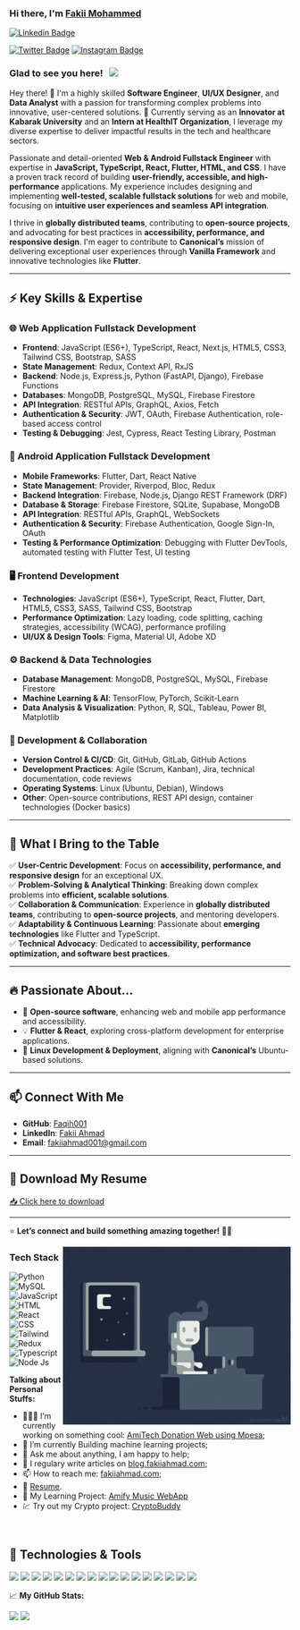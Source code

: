 ### Hi there, I'm <a href="https://my-portfolio-two-sigma-37.vercel.app/" target="_blank">Fakii Mohammed</a>


[![Linkedin Badge](https://img.shields.io/badge/-LinkedIn-0e76a8?style=flat-square&logo=Linkedin&logoColor=white)](https://www.linkedin.com/in/fakii-ahmad-a96a84213/)
<!-- [![Website Badge](https://img.shields.io/badge/Website-3b5998?style=flat-square&logo=google-chrome&logoColor=white)](https://my-portfolio-two-sigma-37.vercel.app/) -->
[![Twitter Badge](https://img.shields.io/badge/-X-00acee?style=flat-square&logo=X&logoColor=white)](https://x.com/fakii_ahmad)
[![Instagram Badge](https://img.shields.io/badge/-Instagram-e4405f?style=flat-square&logo=Instagram&logoColor=white)](https://www.instagram.com/amirul_fakii/)


### Glad to see you here! &nbsp; ![](https://visitor-badge.glitch.me/badge?page_id=mendsalbert.mendsalbert)

Hey there! 👋 I'm a highly skilled **Software Engineer**, **UI/UX Designer**, and **Data Analyst** with a passion for transforming complex problems into innovative, user-centered solutions. 🚀 Currently serving as an **Innovator at Kabarak University** and an **Intern at HealthIT Organization**, I leverage my diverse expertise to deliver impactful results in the tech and healthcare sectors.

Passionate and detail-oriented **Web & Android Fullstack Engineer** with expertise in **JavaScript, TypeScript, React, Flutter, HTML, and CSS**. I have a proven track record of building **user-friendly, accessible, and high-performance** applications. My experience includes designing and implementing **well-tested, scalable fullstack solutions** for web and mobile, focusing on **intuitive user experiences and seamless API integration**.  

I thrive in **globally distributed teams**, contributing to **open-source projects**, and advocating for best practices in **accessibility, performance, and responsive design**. I'm eager to contribute to **Canonical’s** mission of delivering exceptional user experiences through **Vanilla Framework** and innovative technologies like **Flutter**.  

---

## **⚡ Key Skills & Expertise**  

### **🌐 Web Application Fullstack Development**  
- **Frontend**: JavaScript (ES6+), TypeScript, React, Next.js, HTML5, CSS3, Tailwind CSS, Bootstrap, SASS  
- **State Management**: Redux, Context API, RxJS  
- **Backend**: Node.js, Express.js, Python (FastAPI, Django), Firebase Functions  
- **Databases**: MongoDB, PostgreSQL, MySQL, Firebase Firestore  
- **API Integration**: RESTful APIs, GraphQL, Axios, Fetch  
- **Authentication & Security**: JWT, OAuth, Firebase Authentication, role-based access control  
- **Testing & Debugging**: Jest, Cypress, React Testing Library, Postman  

### **📱 Android Application Fullstack Development**  
- **Mobile Frameworks**: Flutter, Dart, React Native  
- **State Management**: Provider, Riverpod, Bloc, Redux  
- **Backend Integration**: Firebase, Node.js, Django REST Framework (DRF)  
- **Database & Storage**: Firebase Firestore, SQLite, Supabase, MongoDB  
- **API Integration**: RESTful APIs, GraphQL, WebSockets  
- **Authentication & Security**: Firebase Authentication, Google Sign-In, OAuth  
- **Testing & Performance Optimization**: Debugging with Flutter DevTools, automated testing with Flutter Test, UI testing  

### **🖥️ Frontend Development**  
- **Technologies**: JavaScript (ES6+), TypeScript, React, Flutter, Dart, HTML5, CSS3, SASS, Tailwind CSS, Bootstrap  
- **Performance Optimization**: Lazy loading, code splitting, caching strategies, accessibility (WCAG), performance profiling  
- **UI/UX & Design Tools**: Figma, Material UI, Adobe XD  

### **⚙️ Backend & Data Technologies**  
- **Database Management**: MongoDB, PostgreSQL, MySQL, Firebase Firestore  
- **Machine Learning & AI**: TensorFlow, PyTorch, Scikit-Learn  
- **Data Analysis & Visualization**: Python, R, SQL, Tableau, Power BI, Matplotlib  

### **🔧 Development & Collaboration**  
- **Version Control & CI/CD**: Git, GitHub, GitLab, GitHub Actions  
- **Development Practices**: Agile (Scrum, Kanban), Jira, technical documentation, code reviews  
- **Operating Systems**: Linux (Ubuntu, Debian), Windows  
- **Other**: Open-source contributions, REST API design, container technologies (Docker basics)  

---

## **🎯 What I Bring to the Table**  
✅ **User-Centric Development**: Focus on **accessibility, performance, and responsive design** for an exceptional UX.  
✅ **Problem-Solving & Analytical Thinking**: Breaking down complex problems into **efficient, scalable solutions**.  
✅ **Collaboration & Communication**: Experience in **globally distributed teams**, contributing to **open-source projects**, and mentoring developers.  
✅ **Adaptability & Continuous Learning**: Passionate about **emerging technologies** like Flutter and TypeScript.  
✅ **Technical Advocacy**: Dedicated to **accessibility, performance optimization, and software best practices**.  

---

## **🔥 Passionate About...**  
- 🚀 **Open-source software**, enhancing web and mobile app performance and accessibility.  
- 💡 **Flutter & React**, exploring cross-platform development for enterprise applications.  
- 🐧 **Linux Development & Deployment**, aligning with **Canonical’s** Ubuntu-based solutions.  

---

## **📫 Connect With Me**  
- **GitHub**: [Faqih001](https://github.com/Faqih001)  
- **LinkedIn**: [Fakii Ahmad](https://www.linkedin.com/in/fakii-ahmad-a96a84213/)  
- **Email**: [fakiiahmad001@gmail.com](mailto:fakiiahmad001@gmail.com)  

---

## 📄 **Download My Resume**  
[📥 Click here to download](https://docs.google.com/document/d/13SSAtepBus2e5zSipSqKQQ3BZetnkC0e/edit?usp=sharing&ouid=106720930584260395877&rtpof=true&sd=true)  

---

⭐ **Let’s connect and build something amazing together!** 🚀✨  

<img align="right" alt="GIF" src="https://github.com/Faqih001/Faqih001/blob/main/coding.gif?raw=true" width="408" height="318" />

  
### Tech Stack
![Python](https://img.shields.io/badge/python-3670A0?style=for-the-badge&logo=python&logoColor=ffdd54)
![MySQL](https://img.shields.io/badge/mysql-%2300f.svg?style=for-the-badge&logo=mysql&logoColor=white)
![JavaScript](https://img.shields.io/badge/-javascript-F7DF1E?&style=for-the-badge&logo=javascript&logoColor=black)
![HTML](https://img.shields.io/badge/HTML5-E34F26?style=for-the-badge&logo=html5&logoColor=white) 
![React](https://img.shields.io/badge/-ReactJS-grey?&style=for-the-badge&logo=react&logoColor=61DAFB)
![CSS](https://img.shields.io/badge/-css3-1572B6?&style=for-the-badge&logo=css3&logoColor=white)
![Tailwind](https://img.shields.io/badge/Tailwind-38B2AC?style=for-the-badge&logo=tailwind-css&logoColor=white)
![Redux](https://img.shields.io/badge/Redux-593D88?style=for-the-badge&logo=redux&logoColor=white)
![Typescript](https://img.shields.io/badge/TypeScript-007ACC?style=for-the-badge&logo=typescript&logoColor=white)
![Node Js](https://img.shields.io/badge/Node.js-43853D?style=for-the-badge&logo=node.js&logoColor=white)


**Talking about Personal Stuffs:**

- 👨🏻‍💻 I’m currently working on something cool: [AmiTech Donation Web using Mpesa](https://amitech-donations.onrender.com/);
- 🚀 I’m currently Building machine learning projects;
- 💬 Ask me about anything, I am happy to help;
- 📝 I regulary write articles on [blog.fakiiahmad.com](https://dev.to/fakii254);
- 📫 How to reach me: [fakiiahmad.com](https://my-portfolio-two-sigma-37.vercel.app/);
- 📝 [Resume](https://my-portfolio-two-sigma-37.vercel.app/).
- 🎵 My Learning Project: [Amify Music WebApp](https://amify-music-app.onrender.com/)
- 💹 Try out my Crypto project: [CryptoBuddy](https://cryptobuddy254.streamlit.app/)

</br>

## 🔧 Technologies & Tools
![](https://img.shields.io/badge/OS-Windows-informational?style=flat&logo=windows&logoColor=white&color=2bbc8a)
![](https://img.shields.io/badge/Editor-Visual_Code-informational?style=flat&logo=visualstudiocode&logoColor=white&color=2bbc8a)
![](https://img.shields.io/badge/Editor-Visual-Code-informational?style=flat&logo=visualstudiocode-idea&logoColor=white&color=2bbc8a)
![](https://img.shields.io/badge/Code-JavaScript-informational?style=flat&logo=javascript&logoColor=white&color=2bbc8a)
![](https://img.shields.io/badge/Code-NodeJs-informational?style=flat&logo=nodedotjs&logoColor=white&color=2bbc8a)
![](https://img.shields.io/badge/Code-ExpreesJs-informational?style=flat&logo=express&logoColor=white&color=2bbc8a)
![](https://img.shields.io/badge/Code-ReactJs-informational?style=flat&logo=react&logoColor=white&color=2bbc8a)
![](https://img.shields.io/badge/Code-Python-informational?style=flat&logo=python&logoColor=white&color=2bbc8a)
![](https://img.shields.io/badge/Code-Nextjs-informational?style=flat&logo=nextdotjs&logoColor=white&color=2bbc8a)
![](https://img.shields.io/badge/Code-C++-informational?style=flat&logo=cplusplus&logoColor=white&color=2bbc8a)
![](https://img.shields.io/badge/Shell-Bash-informational?style=flat&logo=gnu-bash&logoColor=white&color=2bbc8a)
![](https://img.shields.io/badge/Tools-Mongodb-informational?style=flat&logo=mongodb&logoColor=white&color=2bbc8a)
![](https://img.shields.io/badge/Tools-Figma-informational?style=flat&logo=figma&logoColor=white&color=2bbc8a)
![](https://img.shields.io/badge/Tools-Docker-informational?style=flat&logo=docker&logoColor=white&color=2bbc8a)
![](https://img.shields.io/badge/Tools-Kubernetes-informational?style=flat&logo=kubernetes&logoColor=white&color=2bbc8a)
![](https://img.shields.io/badge/Tools-Red_Hat_OpenShift-informational?style=flat&logo=red-hat-open-shift&logoColor=white&color=2bbc8a)
![](https://img.shields.io/badge/Cloud-AWS-informational?style=flat&logo=amazonaws&logoColor=white&color=2bbc8a)

📈 **My GitHub Stats:**

<p>
  <img height="180em" src="https://github-readme-stats.vercel.app/api?username=Faqih001&show_icons=true&hide_border=true&&count_private=true&include_all_commits=true" />
  <img height="180em" src="https://github-readme-stats.vercel.app/api/top-langs/?username=Faqih001&layout=compact&hide_border=true&langs_count=8" />
</p>


